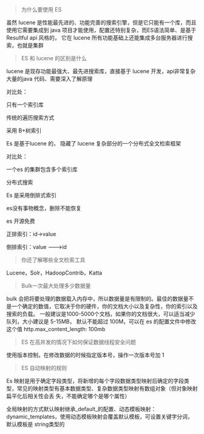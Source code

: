 >   为什么要使用 ES

虽然 Iucene 是性能最先进的、功能完善的搜索引擎，但是它只能有一个库，而且使用它需要集成到 java 项目才能使用，配置还特别复杂，而ES语法简单、是基于 Resultful api 风格的， 它在 lucene 所有功能基础上还能集成多台服务器进行搜索，也就是集群

>   ES 和 Iucene 的区别是什么

Iucene 是现存功能最强大、最先进搜索库，直接基于 lucene 开发，api非常复杂大量的java 代码、需要深入了解原理

对比处：

只有一个索引库

传统的遍历搜索方式

采用 B+树索引

Es 是基于lucene 的， 隐藏了 lucene 复杂部分的一个分布式全文检索框架

对比处：

一个es 的集群包含多个索引库

分布式搜索

Es 是采用倒排式索引

es没有事物概念，删除不能恢复

es 开源免费

正排索引：id->value

倒排索引：value --->id

>   你还了解哪些全文检索工具

Lucene，Solr，HadoopContrib，Katta

>   Bulk一次最大处理多少数据量

bulk 会把将要处理的数据载入内存中，所以数据量是有限制的。最佳的数据量不是一个确定的数值，它取决于你的硬件，你的文档大小以及复杂性，你的索引以及搜索的负载。 一般建议是1000-5000个文档，如果你的文档很大，可以适当减少队列，大小建议是 5-15MB， 默认不能超过 100M，可以在 es 的配置文件中修改这个值 http.max_content_length: 100mb

>   ES 在高并发的情况下如何保证数据线程安全问题

使用版本控制，在修改数据的时候指定版本号，操作一次版本号加 1

>   ES 自动映射的规则

Es 映射是用于确定字段类型，将新增的每个字段数据类型映射后确定的字段类型，常见的映射类型有基本数据类型、复杂数据类型映射有数组对象（但对象映射扁平化后相关性会丢 失，不能确定哪个是哪个属性）

全局映射的方式默认映射继承_default_的配置、动态模板映射：dynamic_templates，使用动态模板映射会覆盖默认模板，可设置关键字分词，默认模板是 string类型的